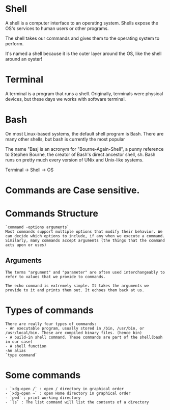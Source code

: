 # Shell
A shell is a computer interface to an operating system. 
Shells expose the OS's services to human users or other programs.

The shell takes our commands and gives them to the operating system to perform.

It's named a shell because it is the outer layer around the OS, like the shell around an oyster!

# Terminal
A terminal is a program that runs a shell. Originally, terminals were physical devices, but these days we works with software terminal. 

# Bash
On most Linux-based systems, the default shell program is Bash. There are many other shells, but bash is currently the most popular

The name "Basj is an acronym for "Bourne-Again-Shell", a punny reference to Stephen Bourne, the creator of Bash's direct ancestor shell, sh.
Bash runs on pretty much every version of UNix and Unix-like systems.

Terminal -> Shell -> OS

# Commands are Case sensitive. 

# Commands Structure
    `command -options arguments`
    Most commands support multiple options that modify their behavior. We can decide which options to include, if any when we execute a command.
    Similarly, many commands accept arguments (the things that the command acts upon or uses)
## Arguments
    The terms "argument" and "parameter" are often used interchangeably to refer to values that we provide to commands.

    The echo command is extremely simple. It takes the arguments we provide to it and prints them out. It echoes them back at us. 
# Types of commands
    There are really four types of commands:
    - An executable program, usually stored in /bin, /usr/bin, or /usr/local/bin. These are compiled binary files. (hence bin)
    - A build-in shell command. These commands are part of the shell(bash in our case)
    - A shell function
    -An alias
    `type command`


# Some commands
    - `xdg-open /` : open / directory in graphical order
    - `xdg-open ~` : open Home directory in graphical order
    - `pwd` : print working directory
    - `ls` : The list command will list the contents of a directory